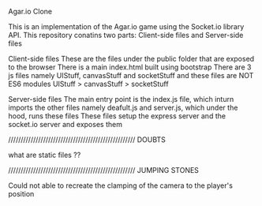 Agar.io Clone

This is an implementation of the Agar.io game using the Socket.io library API.
This repository conatins two parts:
Client-side files and Server-side files

Client-side files
These are the files under the public folder that are exposed to the browser
There is a main index.html built using bootstrap
There are 3 js files namely UIStuff, canvasStuff and socketStuff
and these files are NOT ES6 modules
UIStuff > canvasStuff > socketStuff

Server-side files
The main entry point is the index.js file, which inturn imports the other files
namely deafult.js and server.js, which under the hood, runs these files
These files setup the express server and the socket.io server and exposes them

///////////////////////////////////////////////////
DOUBTS

what are static files ??

///////////////////////////////////////////////////
JUMPING STONES

Could not able to recreate the clamping of the camera to the player's position
